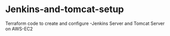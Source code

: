 # Jenkins-and-tomcat-setup
Terraform code to create and configure -Jenkins Server and Tomcat Server on AWS-EC2
